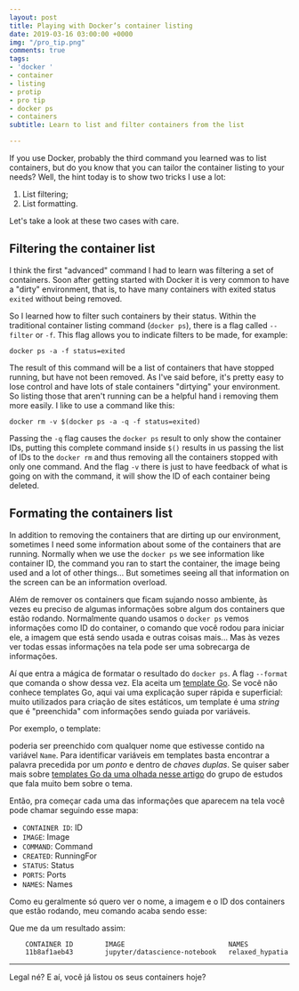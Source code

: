 ```yaml
---
layout: post
title: Playing with Docker’s container listing
date: 2019-03-16 03:00:00 +0000
img: "/pro_tip.png"
comments: true
tags:
- 'docker '
- container
- listing
- protip
- pro tip
- docker ps
- containers
subtitle: Learn to list and filter containers from the list

---
```

If you use Docker, probably the third command you learned was to list containers, but do you know that you can tailor the container listing to your needs? Well, the hint today is to show two tricks I use a lot:

1. List filtering;
2. List formatting.

Let's take a look at these two cases with care.

## Filtering the container list

I think the first "advanced" command I had to learn was filtering a set of containers. Soon after getting started with Docker it is very common to have a "dirty" environment, that is, to have many containers with exited status `exited` without being removed.

So I learned how to filter such containers by their status. Within the traditional container listing command (`docker ps`), there is a flag called `--filter` or `-f`. This flag allows you to indicate filters to be made, for example:

    docker ps -a -f status=exited

The result of this command will be a list of containers that have stopped running, but have not been removed. As I've said before, it's pretty easy to lose control and have lots of stale containers "dirtying" your environment. So listing those that aren't running can be a helpful hand i removing them more easily. I like to use a command like this:

    docker rm -v $(docker ps -a -q -f status=exited)

Passing the `-q` flag causes the `docker ps` result to only show the container IDs, putting this complete command inside `$()` results in us passing the list of IDs to the `docker rm` and thus removing all the containers stopped with only one command. And the flag `-v` there is just to have feedback of what is going on with the command, it will show the ID of each container being deleted.

## Formating the containers list

In addition to removing the containers that are dirting up our environment, sometimes I need some information about some of the containers that are running. Normally when we use the `docker ps` we see information like container ID, the command you ran to start the container, the image being used and a lot of other things... But sometimes seeing all that information on the screen can be an information overload.

Além de remover os containers que ficam sujando nosso ambiente, às vezes eu preciso de algumas informações sobre algum dos containers que estão rodando. Normalmente quando usamos o `docker ps` vemos informações como ID do container, o comando que você rodou para iniciar ele, a imagem que está sendo usada e outras coisas mais... Mas às vezes ver todas essas informações na tela pode ser uma sobrecarga de informações.

Aí que entra a mágica de formatar o resultado do `docker ps`. A flag `--format` que comanda o show dessa vez. Ela aceita um [template Go](https://golang.org/pkg/text/template/). Se você não conhece templates Go, aqui vai uma explicação super rápida e superficial: muito utilizados para criação de sites estáticos, um template é uma _string_ que é "preenchida" com informações sendo guiada por variáveis.

Por exemplo, o template:

<script src="https://gist.github.com/jtemporal/ba346fb6a05b6b5badb07a5928240d1c.js"></script>

poderia ser preenchido com qualquer nome que estivesse contido na variável `Name`. Para identificar variáveis em templates basta encontrar a palavra precedida por um _ponto_ e dentro de _chaves duplas_. Se quiser saber mais sobre [templates Go da uma olhada nesse artigo](https://gopher.pro.br/post/http-uso-de-templates/) do grupo de estudos que fala muito bem sobre o tema.

Então, pra começar cada uma das informações que aparecem na tela você pode chamar seguindo esse mapa:

* `CONTAINER ID`: ID
* `IMAGE`: Image
* `COMMAND`: Command
* `CREATED`: RunningFor
* `STATUS`: Status
* `PORTS`: Ports
* `NAMES`: Names

Como eu geralmente só quero ver o nome, a imagem e o ID dos containers que estão rodando, meu comando acaba sendo esse:

<script src="https://gist.github.com/jtemporal/6ba7e2a2ac369738bb8278ad58993161.js"></script>

Que me da um resultado assim:

        CONTAINER ID        IMAGE                          NAMES
        11b8af1aeb43        jupyter/datascience-notebook   relaxed_hypatia

***

Legal né? E aí, você já listou os seus containers hoje?